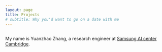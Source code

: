 ```yaml
---
layout: page
title: Projects
# subtitle: Why you'd want to go on a date with me
---
```


## 
My name is Yuanzhao Zhang, a research engineer at [Samsung AI center Cambridge](https://research.samsung.com/aicenter_cambridge). 

<!-- Inigo Montoya. I have the following qualities:

- I rock a great mustache
- I'm extremely loyal to my family

What else do you need?

### My story

To be honest, I'm having some trouble remembering right now, so why don't you just watch [my movie](https://en.wikipedia.org/wiki/The_Princess_Bride_%28film%29) and it will answer **all** your questions. -->
